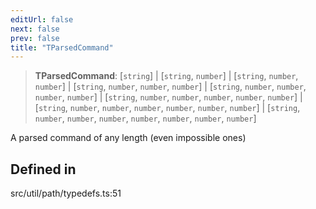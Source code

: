 ```yaml
---
editUrl: false
next: false
prev: false
title: "TParsedCommand"
---
```


> **TParsedCommand**: [`string`] \| [`string`, `number`] \| [`string`, `number`, `number`] \| [`string`, `number`, `number`, `number`] \| [`string`, `number`, `number`, `number`, `number`] \| [`string`, `number`, `number`, `number`, `number`, `number`] \| [`string`, `number`, `number`, `number`, `number`, `number`, `number`] \| [`string`, `number`, `number`, `number`, `number`, `number`, `number`, `number`]

A parsed command of any length (even impossible ones)

## Defined in

src/util/path/typedefs.ts:51
